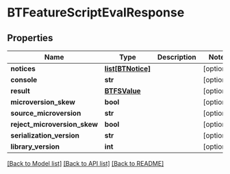 # BTFeatureScriptEvalResponse

## Properties
Name | Type | Description | Notes
------------ | ------------- | ------------- | -------------
**notices** | [**list[BTNotice]**](BTNotice.md) |  | [optional] 
**console** | **str** |  | [optional] 
**result** | [**BTFSValue**](BTFSValue.md) |  | [optional] 
**microversion_skew** | **bool** |  | [optional] 
**source_microversion** | **str** |  | [optional] 
**reject_microversion_skew** | **bool** |  | [optional] 
**serialization_version** | **str** |  | [optional] 
**library_version** | **int** |  | [optional] 

[[Back to Model list]](../README.md#documentation-for-models) [[Back to API list]](../README.md#documentation-for-api-endpoints) [[Back to README]](../README.md)


